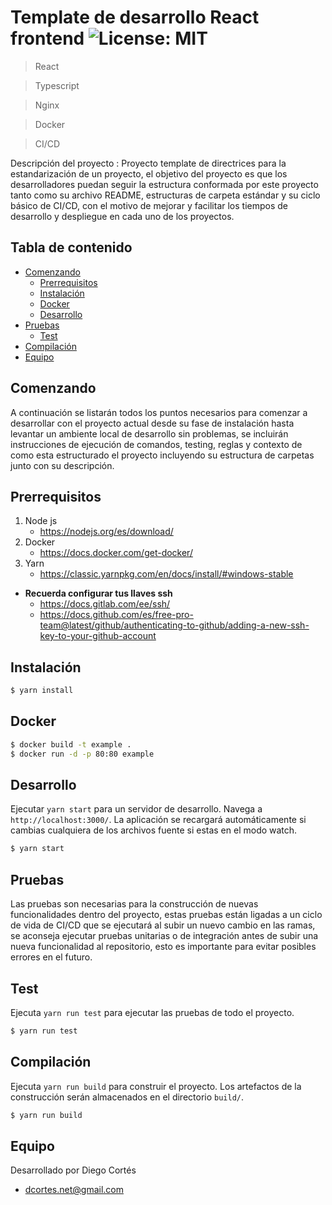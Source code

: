 # Template de desarrollo React frontend ![License: MIT](https://img.shields.io/badge/License-MIT-yellow.svg)

> React

> Typescript

> Nginx

> Docker

> CI/CD

Descripción del proyecto : Proyecto template de directrices para la estandarización de un proyecto, el objetivo del proyecto es que los desarrolladores puedan seguir la estructura conformada por este proyecto tanto como su archivo README, estructuras de carpeta estándar y su ciclo básico de CI/CD, con el motivo de mejorar y facilitar los tiempos de desarrollo y despliegue en cada uno de los proyectos.

## Tabla de contenido

- [Comenzando](#comenzando)
    - [Prerrequisitos](#prerrequisitos)
    - [Instalación](#instalación)
    - [Docker](#docker)
    - [Desarrollo](#desarrollo)
- [Pruebas](#pruebas)
    - [Test](#test)
- [Compilación](#compilación)
- [Equipo](#equipo)

## Comenzando

A continuación se listarán todos los puntos necesarios para comenzar a desarrollar con el proyecto actual desde su fase de instalación hasta levantar un ambiente local de desarrollo sin problemas, se incluirán instrucciones de ejecución de comandos, testing, reglas y contexto de como esta estructurado el proyecto incluyendo su estructura de carpetas junto con su descripción.

## Prerrequisitos

1. Node js
    * https://nodejs.org/es/download/
2. Docker
    * https://docs.docker.com/get-docker/
3. Yarn
    * https://classic.yarnpkg.com/en/docs/install/#windows-stable

* **Recuerda configurar tus llaves ssh**
    * https://docs.gitlab.com/ee/ssh/
    * https://docs.github.com/es/free-pro-team@latest/github/authenticating-to-github/adding-a-new-ssh-key-to-your-github-account

## Instalación

```bash
$ yarn install
```

## Docker

```bash
$ docker build -t example .
$ docker run -d -p 80:80 example
```

## Desarrollo

Ejecutar `yarn start` para un servidor de desarrollo. Navega a `http://localhost:3000/`. La aplicación se recargará automáticamente si cambias cualquiera de los archivos fuente si estas en el modo watch.

```bash
$ yarn start
```
## Pruebas

Las pruebas son necesarias para la construcción de nuevas funcionalidades dentro del proyecto, estas pruebas están ligadas a un ciclo de vida de CI/CD que se ejecutará al subir un nuevo cambio en las ramas, se aconseja ejecutar pruebas unitarias o de integración antes de subir una nueva funcionalidad al repositorio, esto es importante para evitar posibles errores en el futuro.

## Test

Ejecuta `yarn run test` para ejecutar las pruebas de todo el proyecto.

```bash
$ yarn run test
```

## Compilación

Ejecuta `yarn run build` para construir el proyecto. Los artefactos de la construcción serán almacenados en el directorio `build/`.

```bash
$ yarn run build
```
## Equipo

Desarrollado por Diego Cortés

* dcortes.net@gmail.com
